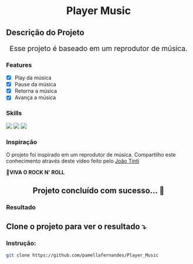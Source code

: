 <h1 align="center">Player Music</h1>

## Descrição do Projeto

<p align="center" style="font-size: 1.2rem;">Esse projeto é baseado em um reprodutor de música.</p>

### Features

- [x] Play da música
- [x] Pause da música
- [x] Retorna a música
- [x] Avança a música 

### Skills

<div>
<img src="https://img.shields.io/badge/HTML5-E34F26?style=for-the-badge&logo=html5&logoColor=white">

<img src="https://img.shields.io/badge/CSS-1e79e2?&style=for-the-badge&logo=css3&logoColor=white">

<img src="https://img.shields.io/badge/JavaScript-F7DF1E?style=for-the-badge&logo=javascript&logoColor=black">
</div>

### Inspiração

<p> O projeto foi inspirado em um reprodutor de música. Compartilho este conhecimento através deste vídeo feito pelo <a href="https://www.youtube.com/watch?v=gFP7A_umApE&list=PLJ8PYFcmwFOxmqYNlo_H8TYVSDLxB8HdR&index=2">João Tinti</a></p>
 🎸<strong>VIVA O ROCK N' ROLL</strong>

<h2 align="center"> 
	Projeto concluído com sucesso... 🚀
</h2>

### Resultado

 <h2 align="left">
    Clone o projeto para ver o resultado ⤵️
  </h2>

### Instrução:
```sh
git clone https://github.com/pamellafernandes/Player_Music
```
